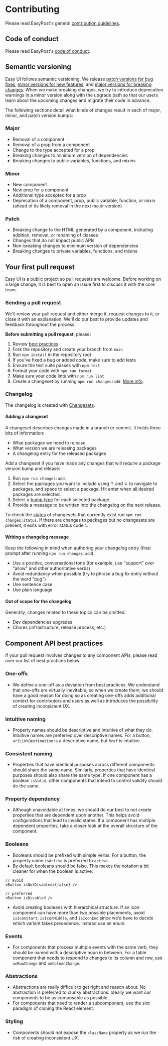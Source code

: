 # Contributing

Please read EasyPost's general [contribution guidelines](https://github.com/EasyPost/.github/blob/main/CONTRIBUTING.md).

## Code of conduct

Please read EasyPost's [code of conduct](https://github.com/EasyPost/.github/blob/main/CODE_OF_CONDUCT.md).

## Semantic versioning

Easy UI follows semantic versioning. We release [patch versions for bug fixes](https://github.com/EasyPost/easy-ui/blob/.github/CONTRIBUTING.md#patch), [minor versions for new features](https://github.com/EasyPost/easy-ui/blob/.github/CONTRIBUTING.md#minor), and [major versions for breaking changes](https://github.com/EasyPost/easy-ui/blob/.github/CONTRIBUTING.md#major). When we make breaking changes, we try to introduce deprecation warnings in a minor version along with the upgrade path so that our users learn about the upcoming changes and migrate their code in advance.

The following sections detail what kinds of changes result in each of major, minor, and patch version bumps:

### Major

- Removal of a component
- Removal of a prop from a component
- Change to the type accepted for a prop
- Breaking changes to minimum version of dependencies
- Breaking changes to public variables, functions, and mixins

### Minor

- New component
- New prop for a component
- Additional type accepted for a prop
- Deprecation of a component, prop, public variable, function, or mixin (ahead of its likely removal in the next major version)

### Patch

- Breaking change to the HTML generated by a component, including addition, removal, or renaming of classes
- Changes that do not impact public APIs
- Non-breaking changes to minimum version of dependencies
- Breaking changes to private variables, functions, and mixins

## Your first pull request

Easy UI is a public project so pull requests are welcome. Before working on a large change, it is best to open an issue first to discuss it with the core team.

### Sending a pull request

We'll review your pull request and either merge it, request changes to it, or close it with an explanation. We'll do our best to provide updates and feedback throughout the process.

**Before submitting a pull request**, please:

1. Review [best practices](https://github.com/EasyPost/easy-ui/blob/main/.github/CONTRIBUTING.md#component-api-best-practices)
1. Fork the repository and create your branch from `main`
1. Run `npm install` in the repository root
1. If you’ve fixed a bug or added code, make sure to add tests
1. Ensure the test suite passes with `npm test`
1. Format your code with `npm run format`
1. Make sure your code lints with `npm run lint`
1. Create a changeset by running `npm run changes:add`. [More info](https://github.com/EasyPost/easy-ui/blob/main/.github/CONTRIBUTING.md#adding-a-changeset).

### Changelog

The changelog is created with [Changesets](https://github.com/changesets/changesets).

#### Adding a changeset

A changeset describes changes made in a branch or commit. It holds three bits of information:

- What packages we need to release
- What version we are releasing packages
- A changelog entry for the released packages

Add a changeset if you have made any changes that will require a package version bump and release:

1. Run `npm run changes:add`.
2. Select the packages you want to include using ↑ and ↓ to navigate to packages, and space to select a package. Hit enter when all desired packages are selected.
3. Select a [bump type](https://github.com/EasyPost/easy-ui/blob/main/.github/CONTRIBUTING.md#semantic-versioning) for each selected package.
4. Provide a message to be written into the changelog on the next release.

To check the [status](https://github.com/changesets/changesets/blob/main/packages/cli/README.md#status) of changesets that currently exist run `npm run changes:status`. If there are changes to packages but no changesets are present, it exits with error status code `1`.

#### Writing a changelog message

Keep the following in mind when authoring your changelog entry (final prompt after running `npm run changes:add`):

- Use a positive, conversational tone (for example, use "support" over "allow" and other authoritative verbs)
- Avoid redundancy when possible (try to phrase a bug fix entry without the word "bug")
- Use sentence case
- Use plain language

#### Out of scope for the changelog

Generally, changes related to these topics can be omitted:

- Dev dependencies upgrades
- Chores (infrastructure, release process, etc.)

## Component API best practices

If your pull request involves changes to any component APIs, please read over our list of best practices below.

### One-offs

- We define a one-off as a deviation from best practices. We understand that one-offs are virtually inevitable, so when we create them, we should have a good reason for doing so as creating one-offs adds additional context for contributors and users as well as introduces the possibility of creating inconsistent UX.

### Intuitive naming

- Property names should be descriptive and intuitive of what they do. Intuitive names are preferred over descriptive names. For a button, `urlLinkDestination` is a descriptive name, but `href` is intuitive.

### Consistent naming

- Properties that have identical purposes across different components should share the same name. Similarly, properties that have identical purposes should also share the same type. If one component has a boolean `isValid`, other components that intend to control validity should do the same.

### Property dependency

- Although unavoidable at times, we should do our best to not create properties that are dependent upon another. This helps avoid configurations that lead to invalid states. If a component has multiple dependent properties, take a closer look at the overall structure of the component.

### Booleans

- Booleans should be prefixed with simple verbs. For a button, the property name `isActive` is preferred to `active`.
- By default booleans should be false. This makes the notation a bit cleaner for when the boolean is active:

```JSX
// avoid
<Button isNotDisabled={false} />
```

```JSX
// preferred
<Button isDisabled />
```

- Avoid creating booleans with hierarchical structure. If an icon component can have more than two possible placements, avoid `isIconStart`, `isIconMiddle`, and `isIconEnd` since we’d have to decide which variant takes precedence. Instead use an enum.

### Events

- For components that process multiple events with the same verb, they should be named with a descriptive noun in between. For a table component that needs to respond to changes to its column and row, use `onRowChange` and `onColumnChange`.

### Abstractions

- Abstractions are really difficult to get right and reason about. No abstraction is preferred to clunky abstractions. Ideally we want our components to be as composable as possible.
- For components that need to render a subcomponent, use the slot paradigm of cloning the React element.

### Styling

- Components should not expose the `className` property as we run the risk of creating inconsistent UX.
